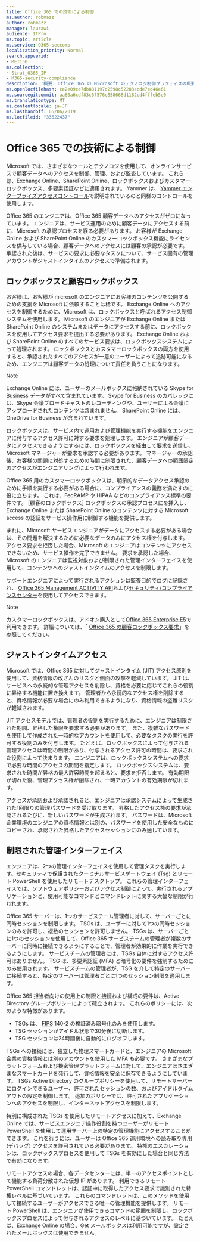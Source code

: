 ```yaml
---
title: Office 365 での技術による制御
ms.author: robmazz
author: robmazz
manager: laurawi
audience: ITPro
ms.topic: article
ms.service: O365-seccomp
localization_priority: Normal
search.appverid:
- MET150
ms.collection:
- Strat_O365_IP
- M365-security-compliance
description: '概要: Office 365 の Microsoft のテクノロジ制御プラクティスの概要について説明します。'
ms.openlocfilehash: ce2e09ce7db881197d2598c52283ecde7ed46e61
ms.sourcegitcommit: aa60a6cdf83c67576e858668d1182cd4fffeb5e0
ms.translationtype: MT
ms.contentlocale: ja-JP
ms.lasthandoff: 05/06/2019
ms.locfileid: "33622437"
---
```

# <a name="office-365-technology-controls"></a>Office 365 での技術による制御 

Microsoft では、さまざまなツールとテクノロジを使用して、オンラインサービスで顧客データへのアクセスを制御、管理、および監査しています。 これらは、Exchange Online、SharePoint Online、ロックボックスおよびカスタマーロックボックス、多要素認証などに適用されます。 Yammer は、 [Yammer エンタープライズアクセスコントロール](office-365-yammer-enterprise-access-controls.md)で説明されているのと同様のコントロールを使用します。

Office 365 のエンジニアは、Office 365 顧客データへのアクセスがゼロになっています。 エンジニアは、サービス運用のために顧客データにアクセスする前に、Microsoft の承認プロセスを経る必要があります。 お客様が Exchange Online および SharePoint Online のカスタマーロックボックス機能にライセンスを供与している場合、顧客データへのアクセスには顧客の承認が必要です。 承認された後は、サービスの要求に必要なタスクについて、サービス固有の管理アカウントがジャストインタイムのアクセスで準備されます。

## <a name="lockbox-and-customer-lockbox"></a>ロックボックスと顧客ロックボックス

お客様は、お客様が microsoft のエンジニアにお客様のコンテンツを公開するための支援を Microsoft に依頼することは稀です。 Exchange Online へのアクセスを制御するために、Microsoft は、ロックボックスと呼ばれるアクセス制御システムを使用します。 Microsoft のエンジニアが Exchange Online または SharePoint Online のシステムまたはデータにアクセスする前に、ロックボックスを使用してアクセス要求を提出する必要があります。 Exchange Online および SharePoint Online のすべてのサービス要求は、ロックボックスシステムによって処理されます。 ロックボックスとカスタマーロックボックスの両方を使用すると、承認されたすべてのアクセスが一意のユーザーによって追跡可能になるため、エンジニアは顧客データの処理について責任を負うことになります。

> [!NOTE]
> Exchange Online には、ユーザーのメールボックスに格納されている Skype for Business データがすべて含まれています。 Skype for Business のカバレッジには、Skype 会議ブロードキャストのレコーディングや、ユーザーによる会議にアップロードされたコンテンツは含まれません。 SharePoint Online には、OneDrive for Business が含まれています。

ロックボックスは、サービス内で運用および管理機能を実行する機能をエンジニアに付与するアクセス許可に対する要求を処理します。 エンジニアが顧客データにアクセスできるようにするには、ロックボックスを経由して要求を送信し、Microsoft マネージャーが要求を承認する必要があります。 マネージャーの承認後、お客様の問題に対処するための時間に制限された、顧客データへの範囲限定のアクセスがエンジニアリングによって行われます。

Office 365 用のカスタマーロックボックスは、明示的なデータアクセス承認のために手順を実行する必要がある場合に、コンプライアンスの義務を満たすのに役に立ちます。 これは、FedRAMP や HIPAA などのコンプライアンス標準の要件です。 [顧客のロックボックス] ロックボックスの承認プロセスにを挿入し、Exchange Online または SharePoint Online のコンテンツに対する Microsoft access の認証をサービス操作用に制御する機能を提供します。

まれに、Microsoft サービスエンジニアがデータにアクセスする必要がある場合は、その問題を解決するために必要なデータのみにアクセス権を付与します。 アクセス要求を拒否した場合、Microsoft のエンジニアはコンテンツにアクセスできないため、サービス操作を完了できません。 要求を承認した場合、Microsoft のエンジニアは監視対象および制限された管理インターフェイスを使用して、コンテンツへのジャストインタイムのアクセスを制限します。

サポートエンジニアによって実行されるアクションは監査目的でログに記録され、 [Office 365 Management ACTIVITY API](https://msdn.microsoft.com/library/office/dn707383.aspx)および[セキュリティ/コンプライアンスセンター](http://protection.office.com/)を使用してアクセスできます。

>[!NOTE]
> カスタマーロックボックスは、アドオン購入として[Office 365 Enterprise E5](https://products.office.com/business/office-365-enterprise-e5-business-software)で利用できます。 詳細については、「 [Office 365 の顧客ロックボックス要求](https://support.office.com/article/Office-365-Customer-Lockbox-Requests-36f9cdd1-e64c-421b-a7e4-4a54d16440a2)」を参照してください。

## <a name="just-in-time-access"></a>ジャストインタイムアクセス

Microsoft では、Office 365 に対してジャストインタイム (JIT) アクセス原則を使用して、資格情報の改ざんのリスクと側面の攻撃を軽減しています。 JIT は、サービスへの永続的な管理アクセスを削除し、資格を必要に応じてこれらの役割に昇格する機能に置き換えます。 管理者から永続的なアクセス権を削除すると、資格情報が必要な場合にのみ利用できるようになり、資格情報の盗難リスクが軽減されます。

JIT アクセスモデルでは、管理者の役割を実行するために、エンジニアは制限された期間、昇格した権限を要求する必要があります。 また、複雑なパスワードを使用して作成された一時的なアカウントを使用して、必要なタスクの実行を許可する役割のみを付与します。 たとえば、ロックボックスによって付与される管理アクセスは時間の制限があり、付与されるアクセス許可の時間は、要求された役割によって決まります。 エンジニアは、ロックボックスシステムへの要求で必要な時間のアクセスの期間を指定します。 ロックボックスシステムは、要求された時間が昇格の最大許容時間を超えると、要求を拒否します。 有効期限が切れた後、管理アクセス権が削除され、一時アカウントの有効期限が切れます。

アクセスが承認および承認されると、エンジニアは承認システムによって生成された1回限りの管理パスワードを受け取ります。 昇格したアクセス権の要求が承認されるたびに、新しいパスワードが生成されます。 パスワードは、Microsoft 企業環境のエンジニアの資格情報とは別の、パスワードを使用した安全なものにコピーされ、承認された昇格したアクセスセッションにのみ適しています。

## <a name="constrained-management-interfaces"></a>制限された管理インターフェイス

エンジニアは、2つの管理インターフェイスを使用して管理タスクを実行します。セキュリティで保護されたターミナルサービスゲートウェイ (Tsg) とリモート PowerShell を使用したリモートデスクトップ。 これらの管理インターフェイスでは、ソフトウェアポリシーおよびアクセス制御によって、実行されるアプリケーションと、使用可能なコマンドとコマンドレットに関する大幅な制限が行われます。

Office 365 サーバーは、1つのサービスチーム管理者に対して、サーバーごとに同時セッションを制限します。 TSGs は、ユーザーに対して1つの同時セッションのみを許可し、複数のセッションを許可しません。 TSGs は、サーバーごとに1つのセッションを使用して、Office 365 サービスチームの管理者が複数のサーバーに同時に接続できるようにすることで、管理者が効果的に作業を実行できるようにします。 サービスチームの管理者には、TSGs 自体に対するアクセス許可はありません。 TSG は、多要素認証 (MFA) と暗号化の要件を強制するためにのみ使用されます。 サービスチームの管理者が、TSG を介して特定のサーバーに接続すると、特定のサーバーは管理者ごとに1つのセッション制限を適用します。

Office 365 担当者向けの使用上の制限と接続および構成の要件は、Active Directory グループポリシーによって確立されます。 これらのポリシーには、次のような特徴があります。

- TSGs は、 [FIPS](https://www.microsoft.com/en-us/TrustCenter/Compliance/FIPS) 140-2 の検証済み暗号化のみを使用します。
- TSG セッションがアイドル状態で30分後に切断します。
- TSG セッションは24時間後に自動的にログオフします。

TSGs への接続には、独立した物理スマートカードと、エンジニアの Microsoft 企業の資格情報とは別のアカウントを使用した MFA も必要です。 さまざまなプラットフォームおよび機密管理プラットフォームに対して、エンジニアはさまざまなスマートカードを発行して、資格情報を安全に保存できるようにしています。 TSGs Active Directory のグループポリシーを使用して、リモートサーバーにログインできるユーザー、許可されたセッションの数、およびアイドルタイムアウトの設定を制御します。 追加のポリシーでは、許可されたアプリケーションへのアクセスを制限し、インターネットアクセスを制限します。

特別に構成された TSGs を使用したリモートアクセスに加えて、Exchange Online では、サービスエンジニア操作役割を持つユーザーがリモート PowerShell を使用して運用サーバー上の特定の管理機能にアクセスすることができます。 これを行うには、ユーザーは Office 365 運用環境への読み取り専用 (デバッグ) アクセスを許可されている必要があります。 特権のエスカレーションは、ロックボックスプロセスを使用して TSGs を有効にした場合と同じ方法で有効になります。

リモートアクセスの場合、各データセンターには、単一のアクセスポイントとして機能する負荷分散された仮想 IP があります。 利用できるリモート PowerShell コマンドレットは、認証中に取得したアクセス要求で識別された特権レベルに基づいています。 これらのコマンドレットは、このメソッドを使用して接続するユーザーがアクセスできる唯一の管理機能を提供します。 リモート PowerShell は、エンジニアが使用できるコマンドの範囲を制限し、ロックボックスプロセスによって付与されるアクセスのレベルに基づいています。 たとえば、Exchange Online の場合、Get メールボックスは利用可能ですが、設定されたメールボックスは使用できません。
